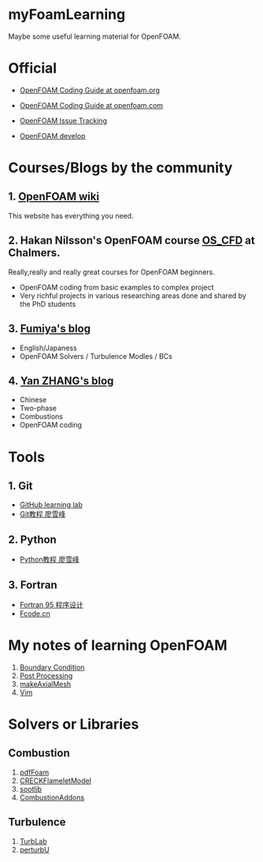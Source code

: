 myFoamLearning
==============
Maybe some useful learning material for OpenFOAM.
# Official 

- [OpenFOAM Coding Guide at openfoam.org](https://cpp.openfoam.org/v8/)

- [OpenFOAM Coding Guide at openfoam.com](https://www.openfoam.com/documentation/guides/latest/api/index.html)

- [OpenFOAM Issue Tracking](http://bugs.openfoam.org)

- [OpenFOAM develop](https://develop.openfoam.com/)


# Courses/Blogs by the community

## 1. [OpenFOAM wiki](http://openfoamwiki.net/index.php/Main_Page)
This website has everything you need.

## 2. Hakan Nilsson's OpenFOAM course [OS_CFD](http://www.tfd.chalmers.se/~hani/kurser/OS_CFD/) at Chalmers.
Really,really and really great courses for OpenFOAM beginners.
- OpenFOAM coding from basic examples to complex project
- Very richful projects in various researching areas done and shared by the PhD students 

## 3. [Fumiya's blog](https://caefn.com/openfoam)

- English/Japaness
- OpenFOAM Solvers / Turbulence Modles / BCs

## 4. [Yan ZHANG's blog](https://openfoam.top/)
- Chinese
- Two-phase
- Combustions
- OpenFOAM coding

# Tools

## 1. Git
- [GitHub learning lab](https://lab.github.com/)
- [Git教程 廖雪峰](https://www.liaoxuefeng.com/wiki/896043488029600)

## 2. Python
- [Python教程 廖雪峰](https://www.liaoxuefeng.com/wiki/1016959663602400)

## 3. Fortran
- [Fortran 95 程序设计](http://fcode.cn/resource_ebook-1-1.html)
- [Fcode.cn](http://fcode.cn/)

# My notes of learning OpenFOAM

1. [Boundary Condition](./codedInlet.md)
2. [Post Processing](./postProcessing.md)
3. [makeAxialMesh](./makeAxialMesh.md)
3. [Vim](./vim.md)

# Solvers or Libraries

## Combustion
1. [pdfFoam](https://github.com/wildmichael/pdfFoam)
2. [CRECKFlameletModel](https://github.com/shor-ty/CRECKFlameletModel)
3. [sootlib](https://github.com/BYUignite/sootlib)
4. [CombustionAddons](https://sourceforge.net/projects/ofca/)

## Turbulence
1. [TurbLab](https://github.com/syavash20/TurbLab)
2. [perturbU](https://github.com/wyldckat/perturbU)
